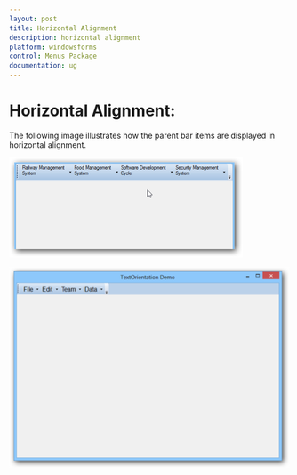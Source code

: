 ```yaml
---
layout: post
title: Horizontal Alignment
description: horizontal alignment
platform: windowsforms
control: Menus Package 
documentation: ug
---
```

# Horizontal Alignment:

The following image illustrates how the parent bar items are displayed in horizontal alignment.

![](Overview_images/Overview_img170.png) 



![Horizontal](Overview_images/Overview_img171.png) 